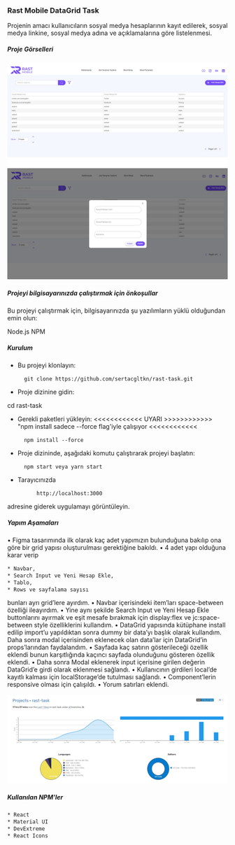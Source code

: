 

### Rast Mobile DataGrid Task
Projenin amacı kullanıcıların sosyal medya hesaplarının kayıt edilerek, sosyal medya linkine, sosyal medya adına ve açıklamalarına göre listelenmesi.

##### Proje Görselleri

![Proje ekran görüntüsü](/screenshots/Rast-1.jpg)
![Proje ekran görüntüsü](/screenshots/Rast-2.jpg)


##### Projeyi bilgisayarınızda çalıştırmak için önkoşullar
Bu projeyi çalıştırmak için, bilgisayarınızda şu yazılımların yüklü olduğundan emin olun:

Node.js NPM

##### Kurulum
* Bu projeyi klonlayın:

        git clone https://github.com/sertacgltkn/rast-task.git
* Proje dizinine gidin:

cd rast-task

* Gerekli paketleri yükleyin:      <<<<<<<<<<<< UYARI >>>>>>>>>>>>  "npm install sadece --force flag'iyle çalışıyor  <<<<<<<<<<<<

        npm install --force
* Proje dizininde, aşağıdaki komutu çalıştırarak projeyi başlatın:

        npm start veya yarn start

* Tarayıcınızda 

            http://localhost:3000 

adresine giderek uygulamayı görüntüleyin.


##### Yapım Aşamaları

•	Figma tasarımında ilk olarak kaç adet yapımızın bulunduğuna bakılıp ona göre bir grid yapısı oluşturulması gerektiğine bakıldı.
•	4 adet yapı olduğuna karar verip 

    * Navbar, 
    * Search Input ve Yeni Hesap Ekle,
    * Tablo, 
    * Rows ve sayfalama sayısı  

bunları ayrı grid’lere ayırdım.
•	Navbar içerisindeki item’ları space-between özelliği ileayırdım.
•	Yine aynı şekilde Search Input ve Yeni Hesap Ekle buttonlarını ayırmak ve eşit mesafe bırakmak için display:flex ve jc:space-between style özelliklerini kullandım.
•	DataGrid yapısında kütüphane install edilip import’u yapıldıktan sonra dummy bir data’yı başlık olarak kullandım. Daha sonra modal içerisinden eklenecek olan data’lar için DataGrid’in props’larından faydalandım.
•	Sayfada kaç satırın gösterileceği özellik eklendi bunun karşıtlığında kaçıncı sayfada olunduğunu gösteren özellik eklendi.
•	Daha sonra Modal eklenerek input içerisine girilen değerin DataGrid’e girdi olarak eklenmesi sağlandı.
•	Kullanıcının girdileri local’de kayıtlı kalması için localStorage’de tutulması sağlandı.
•	Component’lerin responsive olması için çalışıldı.
•	Yorum satırları eklendi.

![Proje ekran görüntüsü](/screenshots/Rast-Task.jpg)



##### Kullanılan NPM'ler
    * React
    * Material UI
    * DevExtreme
    * React Icons


 
